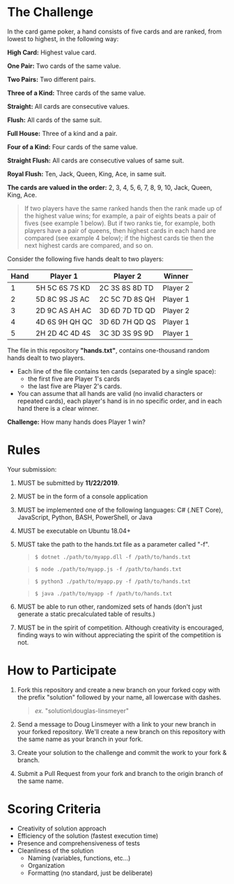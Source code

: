 # The Challenge

In the card game poker, a hand consists of five cards and are ranked, from lowest to highest, in the following way:

**High Card:** Highest value card.

**One Pair:** Two cards of the same value.

**Two Pairs:** Two different pairs.

**Three of a Kind:** Three cards of the same value.

**Straight:** All cards are consecutive values.

**Flush:** All cards of the same suit.

**Full House:** Three of a kind and a pair.

**Four of a Kind:** Four cards of the same value.

**Straight Flush:** All cards are consecutive values of same suit.

**Royal Flush:** Ten, Jack, Queen, King, Ace, in same suit.

**The cards are valued in the order:** 2, 3, 4, 5, 6, 7, 8, 9, 10, Jack, Queen, King, Ace.

>If two players have the same ranked hands then the rank made up of the highest value wins; for example, a pair of eights beats a pair of fives (see example 1 below). But if two ranks tie, for example, both players have a pair of queens, then highest cards in each hand are compared (see example 4 below); if the highest cards tie then the next highest cards are compared, and so on.

Consider the following five hands dealt to two players:

Hand  | Player 1          | Player 2       | Winner
---   | ---               | ---            | ---
1     | 5H 5C 6S 7S KD    | 2C 3S 8S 8D TD | Player 2
2	  | 5D 8C 9S JS AC    | 2C 5C 7D 8S QH | Player 1
3	  | 2D 9C AS AH AC    | 3D 6D 7D TD QD | Player 2
4     | 4D 6S 9H QH QC    | 3D 6D 7H QD QS | Player 1
5     | 2H 2D 4C 4D 4S    | 3C 3D 3S 9S 9D | Player 1

The file in this repository **"hands.txt"**, contains one-thousand random hands dealt to two players. 

* Each line of the file contains ten cards (separated by a single space): 
    * the first five are Player 1's cards
    * the last five are Player 2's cards. 
* You can assume that all hands are valid (no invalid characters or repeated cards), each player's hand is in no specific order, and in each hand there is a clear winner.

**Challenge:** How many hands does Player 1 win?

# Rules

Your submission:

1. MUST be submitted by **11/22/2019**.

1. MUST be in the form of a console application

1. MUST be implemented one of the following languages: C# (.NET Core), JavaScript, Python, BASH, PowerShell, or Java

1. MUST be executable on Ubuntu 18.04+

1. MUST take the path to the hands.txt file as a parameter called "-f".
    > ```$ dotnet ./path/to/myapp.dll -f /path/to/hands.txt```
    
    > ```$ node ./path/to/myapp.js -f /path/to/hands.txt```

    > ```$ python3 ./path/to/myapp.py -f /path/to/hands.txt```

    > ```$ java ./path/to/myapp -f /path/to/hands.txt```

1. MUST be able to run other, randomized sets of hands (don't just generate a static precalculated table of results.)

1. MUST be in the spirit of competition. Although creativity is encouraged, finding ways to win without appreciating the spirit of the competition is not.

# How to Participate

1. Fork this repository and create a new branch on your forked copy with the prefix "solution" followed by your name, all lowercase with dashes.
    > *ex.* "solution\douglas-linsmeyer"

1. Send a message to Doug Linsmeyer with a link to your new branch in your forked repository. We'll create a new branch on this repository with the same name as your branch in your fork.

1. Create your solution to the challenge and commit the work to your fork & branch.

1. Submit a Pull Request from your fork and branch to the origin branch of the same name.

# Scoring Criteria

* Creativity of solution approach
* Efficiency of the solution (fastest execution time)
* Presence and comprehensiveness of tests
* Cleanliness of the solution
    * Naming (variables, functions, etc...)
    * Organization
    * Formatting (no standard, just be deliberate)
